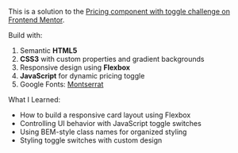 This is a solution to the [Pricing component with toggle challenge on Frontend Mentor](https://www.frontendmentor.io/challenges/pricing-component-with-toggle-8vPwRMIC).

Build with:
1) Semantic **HTML5**
2) **CSS3** with custom properties and gradient backgrounds
3) Responsive design using **Flexbox**
4) **JavaScript** for dynamic pricing toggle
5) Google Fonts: [Montserrat](https://fonts.google.com/specimen/Montserrat)

What I Learned:
- How to build a responsive card layout using Flexbox
- Controlling UI behavior with JavaScript toggle switches
- Using BEM-style class names for organized styling
- Styling toggle switches with custom design
